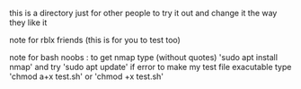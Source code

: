 this is a directory just for other people to try it out and change it the way they like it

 note for rblx friends (this is for you to test too)

 note for bash noobs : to get nmap type (without quotes) 'sudo apt install nmap' and try 'sudo apt update' if error
 to make my test file exacutable type 'chmod a+x test.sh' or 'chmod +x test.sh'
